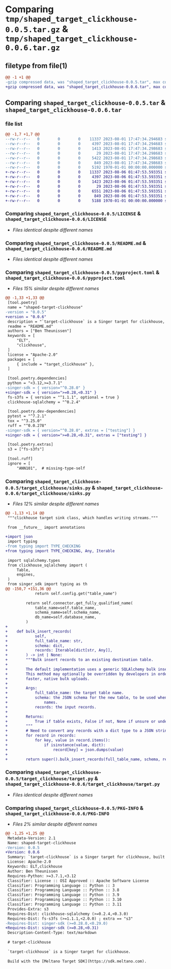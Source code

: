 # Comparing `tmp/shaped_target_clickhouse-0.0.5.tar.gz` & `tmp/shaped_target_clickhouse-0.0.6.tar.gz`

## filetype from file(1)

```diff
@@ -1 +1 @@
-gzip compressed data, was "shaped_target_clickhouse-0.0.5.tar", max compression
+gzip compressed data, was "shaped_target_clickhouse-0.0.6.tar", max compression
```

## Comparing `shaped_target_clickhouse-0.0.5.tar` & `shaped_target_clickhouse-0.0.6.tar`

### file list

```diff
@@ -1,7 +1,7 @@
--rw-r--r--   0        0        0    11337 2023-08-01 17:47:34.294683 shaped_target_clickhouse-0.0.5/LICENSE
--rw-r--r--   0        0        0     4397 2023-08-01 17:47:34.294683 shaped_target_clickhouse-0.0.5/README.md
--rw-r--r--   0        0        0     1413 2023-08-01 17:47:34.298683 shaped_target_clickhouse-0.0.5/pyproject.toml
--rw-r--r--   0        0        0       29 2023-08-01 17:47:34.298683 shaped_target_clickhouse-0.0.5/target_clickhouse/__init__.py
--rw-r--r--   0        0        0     5422 2023-08-01 17:47:34.298683 shaped_target_clickhouse-0.0.5/target_clickhouse/sinks.py
--rw-r--r--   0        0        0      849 2023-08-01 17:47:34.298683 shaped_target_clickhouse-0.0.5/target_clickhouse/target.py
--rw-r--r--   0        0        0     5192 1970-01-01 00:00:00.000000 shaped_target_clickhouse-0.0.5/PKG-INFO
+-rw-r--r--   0        0        0    11337 2023-08-06 01:47:53.593351 shaped_target_clickhouse-0.0.6/LICENSE
+-rw-r--r--   0        0        0     4397 2023-08-06 01:47:53.593351 shaped_target_clickhouse-0.0.6/README.md
+-rw-r--r--   0        0        0     1423 2023-08-06 01:47:53.593351 shaped_target_clickhouse-0.0.6/pyproject.toml
+-rw-r--r--   0        0        0       29 2023-08-06 01:47:53.593351 shaped_target_clickhouse-0.0.6/target_clickhouse/__init__.py
+-rw-r--r--   0        0        0     6551 2023-08-06 01:47:53.593351 shaped_target_clickhouse-0.0.6/target_clickhouse/sinks.py
+-rw-r--r--   0        0        0      849 2023-08-06 01:47:53.593351 shaped_target_clickhouse-0.0.6/target_clickhouse/target.py
+-rw-r--r--   0        0        0     5188 1970-01-01 00:00:00.000000 shaped_target_clickhouse-0.0.6/PKG-INFO
```

### Comparing `shaped_target_clickhouse-0.0.5/LICENSE` & `shaped_target_clickhouse-0.0.6/LICENSE`

 * *Files identical despite different names*

### Comparing `shaped_target_clickhouse-0.0.5/README.md` & `shaped_target_clickhouse-0.0.6/README.md`

 * *Files identical despite different names*

### Comparing `shaped_target_clickhouse-0.0.5/pyproject.toml` & `shaped_target_clickhouse-0.0.6/pyproject.toml`

 * *Files 15% similar despite different names*

```diff
@@ -1,33 +1,33 @@
 [tool.poetry]
 name = "shaped-target-clickhouse"
-version = "0.0.5"
+version = "0.0.6"
 description = "`target-clickhouse` is a Singer target for clickhouse, built with the Meltano Singer SDK."
 readme = "README.md"
 authors = ["Ben Theunissen"]
 keywords = [
     "ELT",
     "clickhouse",
 ]
 license = "Apache-2.0"
 packages = [
     { include = "target_clickhouse" },
 ]
 
 [tool.poetry.dependencies]
 python = "<3.12,>=3.7.1"
-singer-sdk = { version="^0.28.0" }
+singer-sdk = { version=">=0.28,<0.31" }
 fs-s3fs = { version = "^1.1.1", optional = true }
 clickhouse-sqlalchemy = "^0.2.4"
 
 [tool.poetry.dev-dependencies]
 pytest = "^7.2.1"
 tox = "^3.25.0"
 ruff = "^0.0.278"
-singer-sdk = { version="^0.28.0", extras = ["testing"] }
+singer-sdk = { version=">=0.28,<0.31", extras = ["testing"] }
 
 [tool.poetry.extras]
 s3 = ["fs-s3fs"]
 
 [tool.ruff]
 ignore = [
     "ANN101",  # missing-type-self
```

### Comparing `shaped_target_clickhouse-0.0.5/target_clickhouse/sinks.py` & `shaped_target_clickhouse-0.0.6/target_clickhouse/sinks.py`

 * *Files 12% similar despite different names*

```diff
@@ -1,13 +1,14 @@
 """clickhouse target sink class, which handles writing streams."""
 
 from __future__ import annotations
 
+import json
 import typing
-from typing import TYPE_CHECKING
+from typing import TYPE_CHECKING, Any, Iterable
 
 import sqlalchemy.types
 from clickhouse_sqlalchemy import (
     Table,
     engines,
 )
 from singer_sdk import typing as th
@@ -150,7 +151,36 @@
             return self.config.get("table_name")
 
         return self.connector.get_fully_qualified_name(
             table_name=self.table_name,
             schema_name=self.schema_name,
             db_name=self.database_name,
         )
+
+    def bulk_insert_records(
+            self,
+            full_table_name: str,
+            schema: dict,
+            records: Iterable[dict[str, Any]],
+        ) -> int | None:
+        """Bulk insert records to an existing destination table.
+
+        The default implementation uses a generic SQLAlchemy bulk insert operation.
+        This method may optionally be overridden by developers in order to provide
+        faster, native bulk uploads.
+
+        Args:
+            full_table_name: the target table name.
+            schema: the JSON schema for the new table, to be used when inferring column
+                names.
+            records: the input records.
+
+        Returns:
+            True if table exists, False if not, None if unsure or undetectable.
+        """
+        # Need to convert any records with a dict type to a JSON string.
+        for record in records:
+            for key, value in record.items():
+                if isinstance(value, dict):
+                    record[key] = json.dumps(value)
+
+        return super().bulk_insert_records(full_table_name, schema, records)
```

### Comparing `shaped_target_clickhouse-0.0.5/target_clickhouse/target.py` & `shaped_target_clickhouse-0.0.6/target_clickhouse/target.py`

 * *Files identical despite different names*

### Comparing `shaped_target_clickhouse-0.0.5/PKG-INFO` & `shaped_target_clickhouse-0.0.6/PKG-INFO`

 * *Files 2% similar despite different names*

```diff
@@ -1,25 +1,25 @@
 Metadata-Version: 2.1
 Name: shaped-target-clickhouse
-Version: 0.0.5
+Version: 0.0.6
 Summary: `target-clickhouse` is a Singer target for clickhouse, built with the Meltano Singer SDK.
 License: Apache-2.0
 Keywords: ELT,clickhouse
 Author: Ben Theunissen
 Requires-Python: >=3.7.1,<3.12
 Classifier: License :: OSI Approved :: Apache Software License
 Classifier: Programming Language :: Python :: 3
 Classifier: Programming Language :: Python :: 3.8
 Classifier: Programming Language :: Python :: 3.9
 Classifier: Programming Language :: Python :: 3.10
 Classifier: Programming Language :: Python :: 3.11
 Provides-Extra: s3
 Requires-Dist: clickhouse-sqlalchemy (>=0.2.4,<0.3.0)
 Requires-Dist: fs-s3fs (>=1.1.1,<2.0.0) ; extra == "s3"
-Requires-Dist: singer-sdk (>=0.28.0,<0.29.0)
+Requires-Dist: singer-sdk (>=0.28,<0.31)
 Description-Content-Type: text/markdown
 
 # target-clickhouse
 
 `target-clickhouse` is a Singer target for clickhouse.
 
 Build with the [Meltano Target SDK](https://sdk.meltano.com).
```

